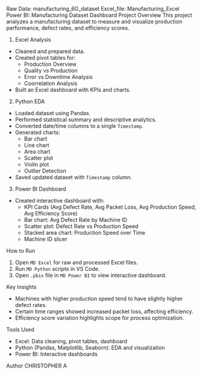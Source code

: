Raw Data: manufacturing_6G_dataset
Excel_file: Manufacturing_Excel
Power BI: Manufacturing Dataset Dashboard
Project Overview
This project analyzes a manufacturing dataset to measure and visualize production performance, defect rates, and efficiency scores.

1. Excel Analysis
- Cleaned and prepared data.
- Created pivot tables for:
  - Production Overview
  - Quality vs Production
  - Error vs Downtime Analysis
  - Coorrelation Analysis
- Built an Excel dashboard with KPIs and charts.

2. Python EDA
- Loaded dataset using Pandas.
- Performed statistical summary and descriptive analytics.
- Converted date/time columns to a single `Timestamp`.
- Generated charts:
  - Bar chart
  - Line chart
  - Area chart
  - Scatter plot
  - Violin plot
  - Outlier Detection
- Saved updated dataset with `Timestamp` column.

3. Power BI Dashboard
- Created interactive dashboard with:
  - KPI Cards (Avg Defect Rate, Avg Packet Loss, Avg Production Speed, Avg Efficiency Score)
  - Bar chart: Avg Defect Rate by Machine ID
  - Scatter plot: Defect Rate vs Production Speed
  - Stacked area chart: Production Speed over Time
  - Machine ID slicer

How to Run
1. Open `MD Excel` for raw and processed Excel files.
2. Run `MD Python` scripts in VS Code.
3. Open `.pbix` file in `MD Power BI` to view interactive dashboard.


Key Insights
- Machines with higher production speed tend to have slightly higher defect rates.
- Certain time ranges showed increased packet loss, affecting efficiency.
- Efficiency score variation highlights scope for process optimization.


Tools Used
- Excel:  Data cleaning, pivot tables, dashboard
- Python (Pandas, Matplotlib, Seaborn): EDA and visualization
- Power BI: Interactive dashboards


Author
CHRISTOPHER A
